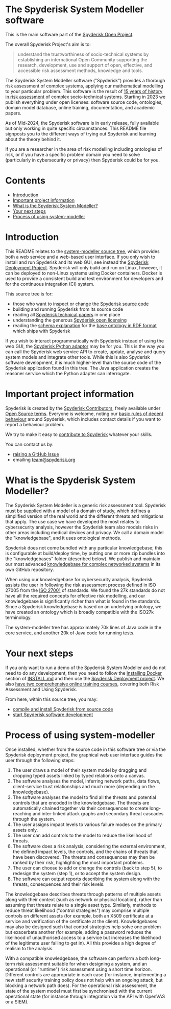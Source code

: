 # The Spyderisk System Modeller software

This is the main software part of the [Spyderisk Open Project](https://github.com/Spyderisk).

The overall Spyderisk Project's aim is to:

> understand the trustworthiness of socio-technical systems by establishing an international Open Community supporting the research, development, use and support of open, effective, and accessible risk assessment methods, knowledge and tools.

The Spyderisk System Modeller software ("Spyderisk") provides a thorough
risk assessment of complex systems, applying our mathematical modelling to your
particular problem. This software is the result of 
[15 years of history in risk assessment](https://github.com/Spyderisk/system-modeller/blob/dev/HISTORY.md)
of complex socio-technical systems. Starting in 2023 we publish everything under
open licenses: software source code, ontologies, domain model database,
online training, documentation, and academic papers. 

As of Mid-2024, the Spyderisk software is in early release, fully available but only working
in quite specific circumstances. This README file signposts you to the
different ways of trying out Spyderisk and learning about the theory behind it.

If you are a researcher in the area of risk modelling including ontologies of
risk, or if you have a specific problem domain you need to solve (particularly
in cybersecurity or privacy) then Spyderisk could be for you. 

# Contents

* [Introduction](#introduction)
* [Important project information](#important-project-information)
* [What is the Spyderisk System Modeller?](#what-is-the-spyderisk-system-modeller)
* [Your next steps](#your-next-steps)
* [Process of using system-modeller](#process-of-using-system-modeller)


# Introduction

This README relates to the [system-modeller source tree](https://github.com/Spyderisk/system-modeller),
which provides both a web service and a web-based user interface. 
If you only wish to install and run Spyderisk and its
web GUI, see instead the [Spyderisk Deployment Project](https://github.com/Spyderisk/system-modeller-deployment).
Spyderisk will only build and run on Linux, however, it can be deployed to non-Linux systems
using Docker containers. Docker is used to provide a consistent build and test environment for
developers and for the continuous integration (CI) system. 

This source tree is for:

* those who want to inspect or change the [Spyderisk source code](./src/main/java/uk/ac/soton/itinnovation/security/README.md)
* building and running Spyderisk from its source code
* reading all [Spyderisk technical papers](./docs/papers/README.md) in one place
* understanding the generous [Spyderisk open licensing](./LICENSES.md)
* reading the [schema explanation](./docs/triple-store-schema.md) for the [base ontology in RDF format](https://github.com/Spyderisk/system-modeller/blob/dev/src/main/resources/core.rdf) which ships with Spyderisk

If you wish to interact programmatically with Spyderisk instead of using the
web GUI, the [Spyderisk Python adaptor](https://github.com/Spyderisk/system-modeller-adaptor)
may be for you. This is the way you can call the Spyderisk web service API to create, update, analyse and query
system models and integrate other tools. While this is also Spyderisk software development, it
is much higher-level than the source code of the Spyderisk application found in this tree. The
Java application creates the reasoner service which the Python adapter can interrogate.

# Important project information

Spyderisk is created by the [Spyderisk Contributors](./CONTRIBUTORS.md), freely
available under [Open Source terms](./LICENSE.md). Everyone is welcome, noting
our [basic rules of decent behaviour](./CODE-OF-CONDUCT.md) around Spyderisk,
which includes contact details if you want to report a behaviour problem.

We try to make it easy to [contribute to Spyderisk](./CONTRIBUTING.md) whatever your skills.

You can contact us by:
* [raising a GitHub Issue](https://github.com/Spyderisk/system-modeller/issues/new)
* emailing [team@spyderisk.org](mailto://team@spyderisk.org)

# What is the Spyderisk System Modeller?

The Spyderisk System Modeller is a generic risk assessment tool.  Spyderisk
must be supplied with a model of a domain of study, which defines a 
simplified version of the real world and the different threats and mitigations
that apply. The use case we have developed the most relates to cybersecurity
analysis, however the Spyderisk team also models risks in other areas including
medical devices and privacy. We call a domain model the "knowledgebase", and it
uses ontological methods.

Spyderisk does not come bundled with any particular knowledgebase; this is
configurable at build/deploy time, by putting one or more zip bundles into the
"knowledgebases" folder (described below). We publish and
maintain our most advanced
[knowledgebase for complex networked systems](https://github.com/Spyderisk/domain-network/packages/1826148)
in its own GitHub repository.

When using our knowledgebase for cybersecurity analysis, Spyderisk assists the user in following
the risk assessment process defined in ISO 27005 from the
[ISO 27001](https://en.wikipedia.org/wiki/ISO/IEC_27000-series)
of standards. We found the 27k standards do not have all the required concepts 
for effective risk modelling, and our knowledgebase is significantly richer than 
what is found in the standards. Since a Spyderisk knowledgebase is based on an underlying
ontology, we have created an ontology which is broadly compatible with the ISO27k terminology.

The system-modeller tree has approximately 70k lines of Java code in the core service,
and another 20k of Java code for running tests.


# Your next steps

If you only want to run a demo of the Spyderisk System Modeller and do not need to do any development,
then you need to follow the [Installing Docker](./INSTALL.md#installing-docker) section of [INSTALL.md](./INSTALL.md)
and then use the [Spyderisk Deployment project](https://github.com/Spyderisk/system-modeller-deployment).
We also [have two comprehensive online training courses](https://training.spyderisk.org/courses/), covering
both Risk Assessment and Using Spyderisk.

From here, within this source tree, you may:

* [compile and install Spyderisk from source code](./INSTALL.md)
* [start Spyderisk software development](./docs/development.md)

# Process of using system-modeller

Once installed, whether from the source code in this software tree or via 
the Spyderisk deployment project, the graphical web user interface guides the
user through the following steps:

1. The user draws a model of their system model by dragging and dropping typed
   assets linked by typed relations onto a canvas.
2. The software analyses the model, inferring network paths, data flows,
   client-service trust relationships and much more (depending on the
knowledgebase).
3. The software analyses the model to find all the threats and potential
   controls that are encoded in the knowledgebase. The threats are
automatically chained together via their consequences to create long-reaching
and inter-linked attack graphs and secondary threat cascades through the
system.
4. The user assigns impact levels to various failure modes on the primary
   assets only.
5. The user can add controls to the model to reduce the likelihood of threats.
6. The software does a risk analysis, considering the external environment, the
   defined impact levels, the controls, and the chains of threats that have
been discovered. The threats and consequences may then be ranked by their risk,
highlighting the most important problems.
7. The user can choose to add or change the controls (back to step 5), to
   redesign the system (step 1), or to accept the system design.
8. The software can output reports describing the system along with the
   threats, consequences and their risk levels.

The knowledgebase describes threats through patterns of multiple assets along
with their context (such as network or physical location), rather than assuming
that threats relate to a single asset type. Similarly, methods to reduce threat
likelihood ("control strategies") may comprise multiple controls on different
assets (for example, both an X509 certificate at a service and verification of
the certificate at the client). Knowledgebases may also be designed such that
control strategies help solve one problem but exacerbate another (for example,
adding a password reduces the likelihood of unauthorised access to a service
but increases the likelihood of the legitimate user failing to get in). All
this provides a high degree of realism to the analysis.

With a compatible knowledgebase, the software can perform a both long-term risk
assessment suitable for when designing a system, and an operational (or
"runtime") risk assessment using a short time horizon. Different controls are
appropriate in each case (for instance, implementing a new staff security
training policy does not help with an ongoing attack, but blocking a network
path does). For the operational risk assessment, the state of the system model
must first be synchronised with the current operational state (for instance
through integration via the API with OpenVAS or a SIEM).


